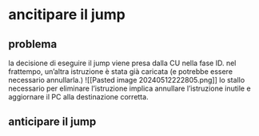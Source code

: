 # ancitipare il jump
## problema
la decisione di eseguire il jump viene presa dalla CU nella fase ID. nel frattempo, un’altra istruzione è stata già caricata (e potrebbe essere necessario annullarla.)
![[Pasted image 20240512222805.png]]
lo stallo necessario per eliminare l’istruzione implica annullare l’istruzione inutile e aggiornare il PC alla destinazione corretta.
## anticipare il jump
